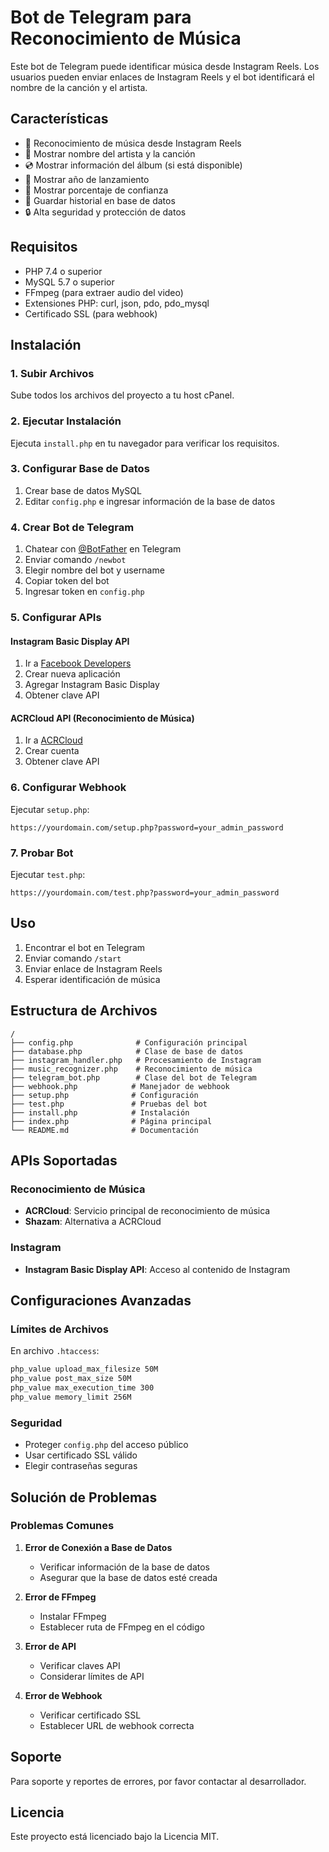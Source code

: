 # Bot de Telegram para Reconocimiento de Música

Este bot de Telegram puede identificar música desde Instagram Reels. Los usuarios pueden enviar enlaces de Instagram Reels y el bot identificará el nombre de la canción y el artista.

## Características

- 🎵 Reconocimiento de música desde Instagram Reels
- 🎤 Mostrar nombre del artista y la canción
- 💿 Mostrar información del álbum (si está disponible)
- 📅 Mostrar año de lanzamiento
- 🎯 Mostrar porcentaje de confianza
- 💾 Guardar historial en base de datos
- 🔒 Alta seguridad y protección de datos

## Requisitos

- PHP 7.4 o superior
- MySQL 5.7 o superior
- FFmpeg (para extraer audio del video)
- Extensiones PHP: curl, json, pdo, pdo_mysql
- Certificado SSL (para webhook)

## Instalación

### 1. Subir Archivos

Sube todos los archivos del proyecto a tu host cPanel.

### 2. Ejecutar Instalación

Ejecuta `install.php` en tu navegador para verificar los requisitos.

### 3. Configurar Base de Datos

1. Crear base de datos MySQL
2. Editar `config.php` e ingresar información de la base de datos

### 4. Crear Bot de Telegram

1. Chatear con [@BotFather](https://t.me/botfather) en Telegram
2. Enviar comando `/newbot`
3. Elegir nombre del bot y username
4. Copiar token del bot
5. Ingresar token en `config.php`

### 5. Configurar APIs

#### Instagram Basic Display API
1. Ir a [Facebook Developers](https://developers.facebook.com/)
2. Crear nueva aplicación
3. Agregar Instagram Basic Display
4. Obtener clave API

#### ACRCloud API (Reconocimiento de Música)
1. Ir a [ACRCloud](https://www.acrcloud.com/)
2. Crear cuenta
3. Obtener clave API

### 6. Configurar Webhook

Ejecutar `setup.php`:

```
https://yourdomain.com/setup.php?password=your_admin_password
```

### 7. Probar Bot

Ejecutar `test.php`:

```
https://yourdomain.com/test.php?password=your_admin_password
```

## Uso

1. Encontrar el bot en Telegram
2. Enviar comando `/start`
3. Enviar enlace de Instagram Reels
4. Esperar identificación de música

## Estructura de Archivos

```
/
├── config.php              # Configuración principal
├── database.php            # Clase de base de datos
├── instagram_handler.php   # Procesamiento de Instagram
├── music_recognizer.php    # Reconocimiento de música
├── telegram_bot.php        # Clase del bot de Telegram
├── webhook.php            # Manejador de webhook
├── setup.php              # Configuración
├── test.php               # Pruebas del bot
├── install.php            # Instalación
├── index.php              # Página principal
└── README.md              # Documentación
```

## APIs Soportadas

### Reconocimiento de Música
- **ACRCloud**: Servicio principal de reconocimiento de música
- **Shazam**: Alternativa a ACRCloud

### Instagram
- **Instagram Basic Display API**: Acceso al contenido de Instagram

## Configuraciones Avanzadas

### Límites de Archivos
En archivo `.htaccess`:
```apache
php_value upload_max_filesize 50M
php_value post_max_size 50M
php_value max_execution_time 300
php_value memory_limit 256M
```

### Seguridad
- Proteger `config.php` del acceso público
- Usar certificado SSL válido
- Elegir contraseñas seguras

## Solución de Problemas

### Problemas Comunes

1. **Error de Conexión a Base de Datos**
   - Verificar información de la base de datos
   - Asegurar que la base de datos esté creada

2. **Error de FFmpeg**
   - Instalar FFmpeg
   - Establecer ruta de FFmpeg en el código

3. **Error de API**
   - Verificar claves API
   - Considerar límites de API

4. **Error de Webhook**
   - Verificar certificado SSL
   - Establecer URL de webhook correcta

## Soporte

Para soporte y reportes de errores, por favor contactar al desarrollador.

## Licencia

Este proyecto está licenciado bajo la Licencia MIT.